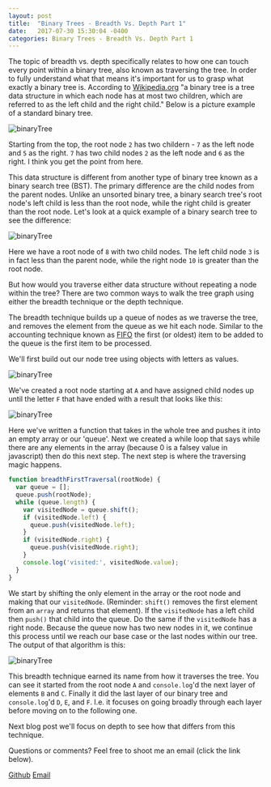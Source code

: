 ```yaml
---
layout: post
title:  "Binary Trees - Breadth Vs. Depth Part 1"
date:   2017-07-30 15:30:04 -0400
categories: Binary Trees - Breadth Vs. Depth Part 1
---
```


The topic of breadth vs. depth specifically relates to how one can touch every point within a binary tree, also known as traversing the tree. In order to fully understand what that means it's important for us to grasp what exactly a binary tree is. According to [Wikipedia.org](https://en.wikipedia.org/wiki/Binary_tree) "a binary tree is a tree data structure in which each node has at most two children, which are referred to as the left child and the right child." Below is a picture example of a standard binary tree.

![binaryTree](https://rweber87.github.io/log-a-blog/assets/post9/binaryTree.png)

Starting from the top, the root node `2` has two childern - `7` as the left node and `5` as the right. `7` has two child nodes `2` as the left node and `6` as the right. I think you get the point from here.

This data structure is different from another type of binary tree known as a binary search tree (BST). The primary difference are the child nodes from the parent nodes. Unlike an unsorted binary tree, a binary search tree's root node's left child is less than the root node, while the right child is greater than the root node. Let's look at a quick example of a binary search tree to see the difference: 

![binaryTree](https://rweber87.github.io/log-a-blog/assets/post9/binarySearchTree.png)

Here we have a root node of `8` with two child nodes. The left child node `3` is in fact less than the parent node, while the right node `10` is greater than the root node. 

But how would you traverse either data structure without repeating a node within the tree? There are two common ways to walk the tree graph using either the breadth technique or the depth technique.

The breadth technique builds up a queue of nodes as we traverse the tree, and removes the element from the queue as we hit each node. Similar to the accounting technique known as [FIFO](https://en.wikipedia.org/wiki/FIFO_(computing_and_electronics)) the first (or oldest) item to be added to the queue is the first item to be processed.

We'll first build out our node tree using objects with letters as values.

![binaryTree](https://rweber87.github.io/log-a-blog/assets/post9/nodeTree.png)

We've created a root node starting at `A` and have assigned child nodes up until the letter `F` that have ended with a result that looks like this:

![binaryTree](https://rweber87.github.io/log-a-blog/assets/post9/letterTree.png)

Here we've written a function that takes in the whole tree and pushes it into an empty array or our 'queue'. Next we created a while loop that says while there are any elements in the array (because 0 is a falsey value in javascript) then do this next step. The next step is where the traversing magic happens.

```javascript
function breadthFirstTraversal(rootNode) {
  var queue = [];
  queue.push(rootNode);
  while (queue.length) {
    var visitedNode = queue.shift();
    if (visitedNode.left) {
      queue.push(visitedNode.left);
    }
    if (visitedNode.right) {
      queue.push(visitedNode.right);
    }
    console.log('visited:', visitedNode.value);
  }
}
```

We start by shifting the only element in the array or the root node and making that our `visitedNode`. (Reminder: `shift()` removes the first element from an `array` and returns that element). If the `visitedNode` has a left child then `push()` that child into the queue. Do the same if the `visitedNode` has a right node. Because the queue now has two new nodes in it, we continue this process until we reach our base case or the last nodes within our tree. The output of that algorithm is this: 

![binaryTree](https://rweber87.github.io/log-a-blog/assets/post9/algorithmOutput.png)

This breadth technique earned its name from how it traverses the tree. You can see it started from the root node `A` and `console.log`'d the next layer of elements `B` and `C`. Finally it did the last layer of our binary tree and `console.log`'d `D`, `E`, and `F`. I.e. it focuses on going broadly through each layer before moving on to the following one.

Next blog post we'll focus on depth to see how that differs from this technique. 

Questions or comments? Feel free to shoot me an email (click the link below).

[Github](https://github.com/rweber87)
[Email](rob.weber87@gmail.com)

<!-- Mapping for links :D [jekyll-docs]: https://jekyllrb.com/docs/home
[jekyll-gh]:   https://github.com/jekyll/jekyll
[jekyll-talk]: https://talk.jekyllrb.com/
 -->